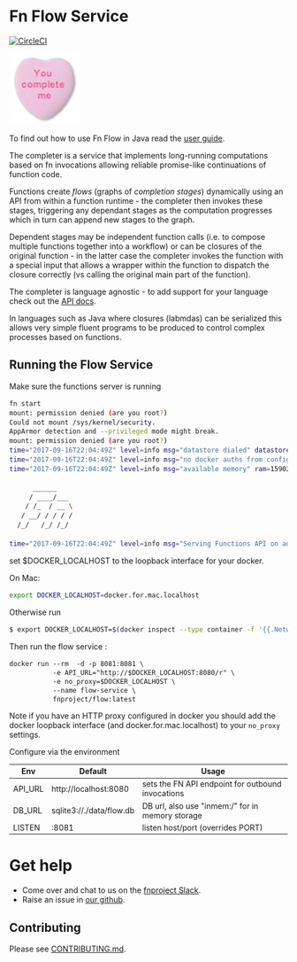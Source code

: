 # Fn Flow Service

[![CircleCI](https://circleci.com/gh/fnproject/flow.svg?style=svg)](https://circleci.com/gh/fnproject/flow)

![logo: you complete me!](logo.jpg) 

To find out how to use Fn Flow in Java read the [user guide](https://github.com/fnproject/fdk-java/blob/master/docs/FnFlowsUserGuide.md). 

The completer is a service that implements long-running computations  based on fn invocations allowing reliable promise-like continuations of function code. 

Functions create *flows* (graphs of *completion stages*) dynamically using an API from within a function runtime - the completer then invokes these stages, triggering any dependant stages as the computation progresses which in turn can append new stages to the graph.

Dependent stages may be independent function calls (i.e. to compose multiple functions together into a workflow) or can be closures of the original function - in the latter case the completer invokes the function with a special input that allows a wrapper within the function to dispatch the closure correctly (vs calling the original main part of the function).

The completer is language agnostic - to add support for your language check out the [API docs](docs/API.md). 

In languages such as Java where closures (labmdas) can be serialized this allows very simple fluent programs to be produced to control complex processes based on functions. 



## Running the Flow Service

Make sure the functions server is running 
```bash 
fn start                                                                                                                                                 master ✭ ◼
mount: permission denied (are you root?)
Could not mount /sys/kernel/security.
AppArmor detection and --privileged mode might break.
mount: permission denied (are you root?)
time="2017-09-16T22:04:49Z" level=info msg="datastore dialed" datastore=sqlite3 max_idle_connections=256
time="2017-09-16T22:04:49Z" level=info msg="no docker auths from config files found (this is fine)" error="open /root/.dockercfg: no such file or directory"
time="2017-09-16T22:04:49Z" level=info msg="available memory" ram=1590210560

      ______
     / ____/___
    / /_  / __ \
   / __/ / / / /
  /_/   /_/ /_/

time="2017-09-16T22:04:49Z" level=info msg="Serving Functions API on address `:8080`"
```

set $DOCKER_LOCALHOST to the loopback interface for your docker. 

On Mac: 
```bash
export DOCKER_LOCALHOST=docker.for.mac.localhost
```

Otherwise run

```bash
$ export DOCKER_LOCALHOST=$(docker inspect --type container -f '{{.NetworkSettings.Gateway}}' functions)
```

Then run the flow service  : 
```
docker run --rm  -d -p 8081:8081 \
           -e API_URL="http://$DOCKER_LOCALHOST:8080/r" \
           -e no_proxy=$DOCKER_LOCALHOST \
           --name flow-service \
           fnproject/flow:latest
```


Note if you have an HTTP proxy configured in docker you should add the docker loopback interface (and docker.for.mac.localhost) to your `no_proxy` settings.  

Configure via the environment 

| Env | Default | Usage |
| --- | --- | --- |
| API_URL | http://localhost:8080 | sets the FN API endpoint for outbound invocations | 
| DB_URL | sqlite3://./data/flow.db | DB url, also use "inmem:/" for in memory storage |
| LISTEN |  :8081 | listen host/port (overrides PORT)  |

# Get help

   * Come over and chat to us on the [fnproject Slack](https://join.slack.com/t/fnproject/shared_invite/enQtMjIwNzc5MTE4ODg3LTdlYjE2YzU1MjAxODNhNGUzOGNhMmU2OTNhZmEwOTcxZDQxNGJiZmFiMzNiMTk0NjU2NTIxZGEyNjI0YmY4NTA).
   * Raise an issue in [our github](https://github.com/fnproject/flow/).


## Contributing 

Please see [CONTRIBUTING.md](CONTRIBUTING.md).
